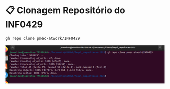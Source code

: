 #  📋 Clonagem Repositório do INF0429
```bash
gh repo clone pmec-atwork/INF0429
```
![Clonagem repositório](../Clonagem/images/Clonagem.png)

